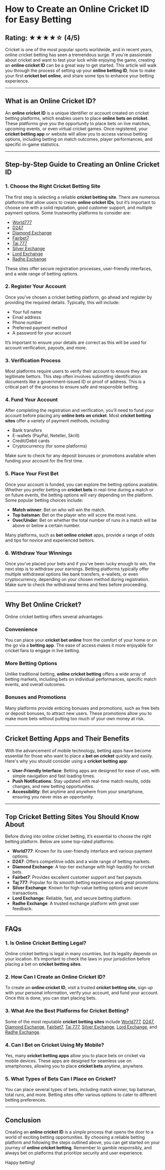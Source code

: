 # How to Create an Online Cricket ID for Easy Betting

## Rating: ★★★★☆ (4/5)

Cricket is one of the most popular sports worldwide, and in recent years, online cricket betting has seen a tremendous surge. If you're passionate about cricket and want to test your luck while enjoying the game, creating an **online cricket ID** can be a great way to get started. This article will walk you through the process of setting up your **online betting ID**, how to make your first **cricket bet online**, and share some tips to enhance your betting experience.

---

## What is an Online Cricket ID?

An **online cricket ID** is a unique identifier or account created on cricket betting platforms, which enables users to place **online bets on cricket**. These platforms give you the opportunity to place bets on live matches, upcoming events, or even virtual cricket games. Once registered, your **cricket betting app** or website will allow you to access various betting options, including betting on match outcomes, player performances, and specific in-game statistics.

---

## Step-by-Step Guide to Creating an Online Cricket ID

### 1. Choose the Right Cricket Betting Site

The first step is selecting a reliable **cricket betting site**. There are numerous platforms that allow users to create **online cricket IDs**, but it’s important to choose one with a solid reputation, good customer support, and multiple payment options. Some trustworthy platforms to consider are:

- [World777](https://world777signup.com/)
- [D247](https://d247signup.com/)
- [Diamond Exchange](https://diamondsexchangecom.com/)
- [Fairbet7](https://fairbet7signup.com/)
- [Taj 777](https://taj007com.com/)
- [Silver Exchange](https://silverrexchcom.com/)
- [Lord Exchange](https://lordsexchangeid.com/)
- [Radhe Exchange](https://radheexchxyz.com/)

These sites offer secure registration processes, user-friendly interfaces, and a wide range of betting options.

### 2. Register Your Account

Once you've chosen a cricket betting platform, go ahead and register by providing the required details. Typically, this will include:

- Your full name
- Email address
- Phone number
- Preferred payment method
- A password for your account

It’s important to ensure your details are correct as this will be used for account verification, payouts, and more.

### 3. Verification Process

Most platforms require users to verify their account to ensure they are legitimate bettors. This step often involves submitting identification documents like a government-issued ID or proof of address. This is a critical part of the process to ensure safe and responsible betting.

### 4. Fund Your Account

After completing the registration and verification, you’ll need to fund your account before placing any **online bets on cricket**. Most **cricket betting sites** offer a variety of payment methods, including:

- Bank transfers
- E-wallets (PayPal, Neteller, Skrill)
- Credit/Debit cards
- Cryptocurrency (for some platforms)

Make sure to check for any deposit bonuses or promotions available when funding your account for the first time.

### 5. Place Your First Bet

Once your account is funded, you can explore the betting options available. Whether you prefer betting on **cricket bets** in real-time during a match or on future events, the betting options will vary depending on the platform. Some popular betting choices include:

- **Match winner**: Bet on who will win the match.
- **Top batsman**: Bet on the player who will score the most runs.
- **Over/Under**: Bet on whether the total number of runs in a match will be above or below a certain number.

Many platforms, such as **bet online cricket** apps, provide a range of odds and tips for novice and experienced bettors.

### 6. Withdraw Your Winnings

Once you’ve placed your bets and if you’ve been lucky enough to win, the next step is to withdraw your earnings. Betting platforms typically offer multiple withdrawal options like bank transfers, e-wallets, or even cryptocurrency, depending on your chosen method during registration. Make sure to check the withdrawal terms and fees before proceeding.

---

## Why Bet Online Cricket?

Online cricket betting offers several advantages:

### Convenience

You can place your **cricket bet online** from the comfort of your home or on the go via a **betting app**. The ease of access makes it more enjoyable for cricket fans to engage in live betting.

### More Betting Options

Unlike traditional betting, **online cricket betting** offers a wide array of betting markets, including bets on individual performances, specific match events, and overall outcomes.

### Bonuses and Promotions

Many platforms provide enticing bonuses and promotions, such as free bets or deposit bonuses, to attract new users. These promotions allow you to make more bets without putting too much of your own money at risk.

---

## Cricket Betting Apps and Their Benefits

With the advancement of mobile technology, betting apps have become essential for those who want to place a **bet on cricket** quickly and easily. Here's why you should consider using a **cricket betting app**:

- **User-Friendly Interface**: Betting apps are designed for ease of use, with simple navigation and fast loading times.
- **Push Notifications**: Stay updated with real-time match results, odds changes, and new betting opportunities.
- **Accessibility**: Bet anytime and anywhere from your smartphone, ensuring you never miss an opportunity.

---

## Top Cricket Betting Sites You Should Know About

Before diving into online cricket betting, it’s essential to choose the right betting platform. Below are some top-rated platforms:

- **World777**: Known for its user-friendly interface and various payment options.
- **D247**: Offers competitive odds and a wide range of betting markets.
- **Diamond Exchange**: A top-tier exchange with high liquidity for cricket bets.
- **Fairbet7**: Provides excellent customer support and fast payouts.
- **Taj 777**: Popular for its smooth betting experience and great promotions.
- **Silver Exchange**: Known for high-value betting options and secure transactions.
- **Lord Exchange**: Reliable, fast, and secure betting platform.
- **Radhe Exchange**: A trusted exchange platform with great user feedback.

---

## FAQs

### 1. Is Online Cricket Betting Legal?

Online cricket betting is legal in many countries, but its legality depends on your location. It’s important to check the laws in your jurisdiction before placing a bet on **cricket betting sites**.

### 2. How Can I Create an Online Cricket ID?

To create an **online cricket ID**, visit a trusted **cricket betting site**, sign up with your personal information, verify your account, and fund your account. Once this is done, you can start placing bets.

### 3. What Are the Best Platforms for Cricket Betting?

Some of the most reputable **cricket betting sites** include [World777](https://world777signup.com/), [D247](https://d247signup.com/), [Diamond Exchange](https://diamondsexchangecom.com/), [Fairbet7](https://fairbet7signup.com/), [Taj 777](https://taj007com.com/), [Silver Exchange](https://silverrexchcom.com/), [Lord Exchange](https://lordsexchangeid.com/), and [Radhe Exchange](https://radheexchxyz.com/).

### 4. Can I Bet on Cricket Using My Mobile?

Yes, many **cricket betting apps** allow you to place bets on cricket via mobile devices. These apps are designed for seamless use on smartphones, allowing you to place **cricket bets** anytime, anywhere.

### 5. What Types of Bets Can I Place on Cricket?

You can place several types of bets, including match winner, top batsman, total runs, and more. Betting sites offer various options to cater to different betting preferences.

---

## Conclusion

Creating an **online cricket ID** is a simple process that opens the door to a world of exciting betting opportunities. By choosing a reliable betting platform and following the steps outlined above, you can get started on your journey of **online cricket betting**. Remember to gamble responsibly, and always bet on platforms that prioritize security and user experience.

Happy betting!
